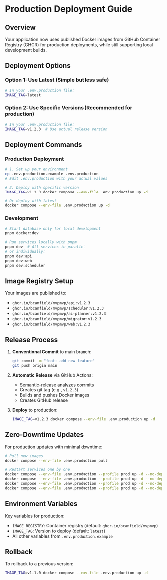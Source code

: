 # Production Deployment Guide

## Overview

Your application now uses published Docker images from GitHub Container Registry (GHCR) for production deployments, while still supporting local development builds.

## Deployment Options

### Option 1: Use Latest (Simple but less safe)
```bash
# In your .env.production file:
IMAGE_TAG=latest
```

### Option 2: Use Specific Versions (Recommended for production)
```bash
# In your .env.production file:
IMAGE_TAG=v1.2.3  # Use actual release version
```

## Deployment Commands

### Production Deployment
```bash
# 1. Set up your environment
cp .env.production.example .env.production
# Edit .env.production with your actual values

# 2. Deploy with specific version
IMAGE_TAG=v1.2.3 docker compose --env-file .env.production up -d

# Or deploy with latest
docker compose --env-file .env.production up -d
```

### Development 
```bash
# Start database only for local development
pnpm docker:dev

# Run services locally with pnpm
pnpm dev  # All services in parallel
# or individually:
pnpm dev:api
pnpm dev:web
pnpm dev:scheduler
```

## Image Registry Setup

Your images are published to:
- `ghcr.io/bcanfield/mvpmvp/api:v1.2.3`
- `ghcr.io/bcanfield/mvpmvp/scheduler:v1.2.3`
- `ghcr.io/bcanfield/mvpmvp/ai-planner:v1.2.3`
- `ghcr.io/bcanfield/mvpmvp/migrator:v1.2.3`
- `ghcr.io/bcanfield/mvpmvp/web:v1.2.3`

## Release Process

1. **Conventional Commit** to main branch:
   ```bash
   git commit -m "feat: add new feature"
   git push origin main
   ```

2. **Automatic Release** via GitHub Actions:
   - Semantic-release analyzes commits
   - Creates git tag (e.g., `v1.2.3`)
   - Builds and pushes Docker images
   - Creates GitHub release

3. **Deploy** to production:
   ```bash
   IMAGE_TAG=v1.2.3 docker compose --env-file .env.production up -d
   ```

## Zero-Downtime Updates

For production updates with minimal downtime:

```bash
# Pull new images
docker compose --env-file .env.production pull

# Restart services one by one
docker compose --env-file .env.production --profile prod up -d --no-deps api
docker compose --env-file .env.production --profile prod up -d --no-deps scheduler
docker compose --env-file .env.production --profile prod up -d --no-deps ai-planner
docker compose --env-file .env.production --profile prod up -d --no-deps web
```

## Environment Variables

Key variables for production:

- `IMAGE_REGISTRY`: Container registry (default: `ghcr.io/bcanfield/mvpmvp`)
- `IMAGE_TAG`: Version to deploy (default: `latest`)
- All other variables from `.env.production.example`

## Rollback

To rollback to a previous version:

```bash
IMAGE_TAG=v1.1.0 docker compose --env-file .env.production up -d
```